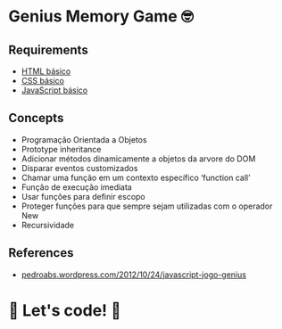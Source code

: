 # Genius Memory Game 🤓

## Requirements
* [HTML básico](https://developer.mozilla.org/en-US/docs/Web/HTML)
* [CSS básico](https://developer.mozilla.org/en-US/docs/Web/CSS)
* [JavaScript básico](https://developer.mozilla.org/en-US/docs/Web/JavaScript)

## Concepts
- Programação Orientada a Objetos
- Prototype inheritance
- Adicionar métodos dinamicamente a objetos da arvore do DOM
- Disparar eventos customizados
- Chamar uma função em um contexto específico ‘function call’
- Função de execução imediata
- Usar funções para definir escopo
- Proteger funções para que sempre sejam utilizadas com o operador New
- Recursividade

## References
- [pedroabs.wordpress.com/2012/10/24/javascript-jogo-genius](https://pedroabs.wordpress.com/2012/10/24/javascript-jogo-genius)
# 🚀 Let's code! 🚀
